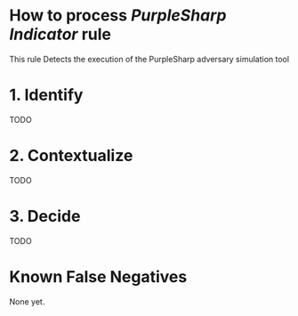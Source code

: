 # How to process *PurpleSharp Indicator* rule
This rule Detects the execution of the PurpleSharp adversary simulation tool

# 1. Identify
TODO

# 2. Contextualize
TODO

# 3. Decide
TODO

# Known False Negatives
None yet.
